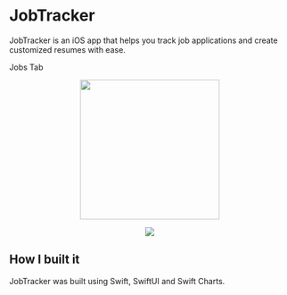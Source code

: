 
# JobTracker

JobTracker is an iOS app that helps you track job applications and create customized resumes with ease.






Jobs Tab
<p align="center">
  <img src="https://github.com/HamsterStack/JobTracker/assets/108938294/f945a950-cb7e-4363-9f10-fd788a161742" width="250" >
<p/>

<p align="center">
  <img src="https://github.com/HamsterStack/JobTracker/assets/108938294/34f829f7-1cbd-488c-ad49-fcbcf68e634c"  >
<p/>

## How I built it
JobTracker was built using Swift, SwiftUI and Swift Charts.




